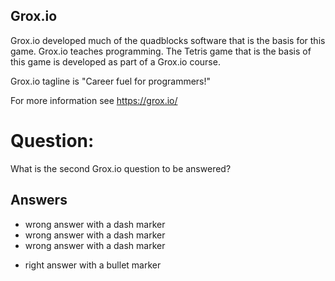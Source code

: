 ## Grox.io
Grox.io developed much of the quadblocks software
that is the basis for this game.
Grox.io teaches programming.
The Tetris game that is the basis of this game
is developed as part of a Grox.io course.

Grox.io tagline is "Career fuel for programmers!"

For more information see https://grox.io/

# Question:
What is the second Grox.io question to be answered?

## Answers
- wrong answer with a dash marker
- wrong answer with a dash marker
- wrong answer with a dash marker
* right answer with a bullet marker
